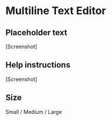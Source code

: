 # Multiline Text Editor

## Placeholder text
[Screenshot]
## Help instructions
[Screenshot]
## Size
Small / Medium / Large

